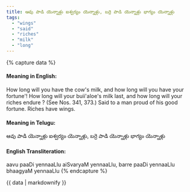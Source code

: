 ```yaml
---
title: ఆవు పాడి యెన్నాళ్లు ఐశ్వర్యం యెన్నాళ్లు, బర్రె పాడి యెన్నాళ్లు భాగ్యం యెన్నాళ్లు
tags:
  - "wings"
  - "said"
  - "riches"
  - "milk"
  - "long"
---
```


{% capture data %}
#### Meaning in English:
How long will you have the cow's milk, and how long will you have your fortune'! How long will your buii'aloe's milk last, and how long will your riches endure ?
(See Nos. 341, 373.)
Said to a man proud of his good fortune.
Riches have wings.

#### Meaning in Telugu:
ఆవు పాడి యెన్నాళ్లు ఐశ్వర్యం యెన్నాళ్లు, బర్రె పాడి యెన్నాళ్లు భాగ్యం యెన్నాళ్లు

#### English Transliteration:
aavu paaDi yennaaLlu aiSvaryaM yennaaLlu, barre paaDi yennaaLlu bhaagyaM yennaaLlu
{% endcapture %}

<div class="notice">{{ data | markdownify }}</div>

